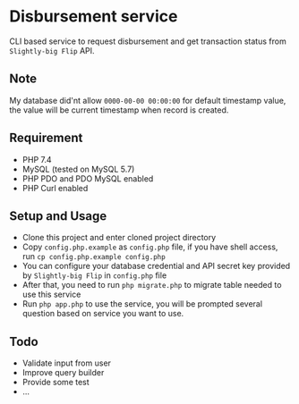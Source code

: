 # Disbursement service
CLI based service to request disbursement and get transaction status from `Slightly-big Flip` API.

## Note
My database did'nt allow `0000-00-00 00:00:00` for default timestamp value, the value will be current timestamp when record is created.

## Requirement
- PHP 7.4
- MySQL (tested on MySQL 5.7)
- PHP PDO and PDO MySQL enabled
- PHP Curl enabled

## Setup and Usage
- Clone this project and enter cloned project directory
- Copy `config.php.example` as `config.php` file, if you have shell access, run `cp config.php.example config.php`
- You can configure your database credential and API secret key provided by `Slightly-big Flip` in `config.php` file
- After that, you need to run `php migrate.php` to migrate table needed to use this service
- Run `php app.php` to use the service, you will be prompted several question based on service you want to use.

## Todo
- Validate input from user
- Improve query builder
- Provide some test
- ...
